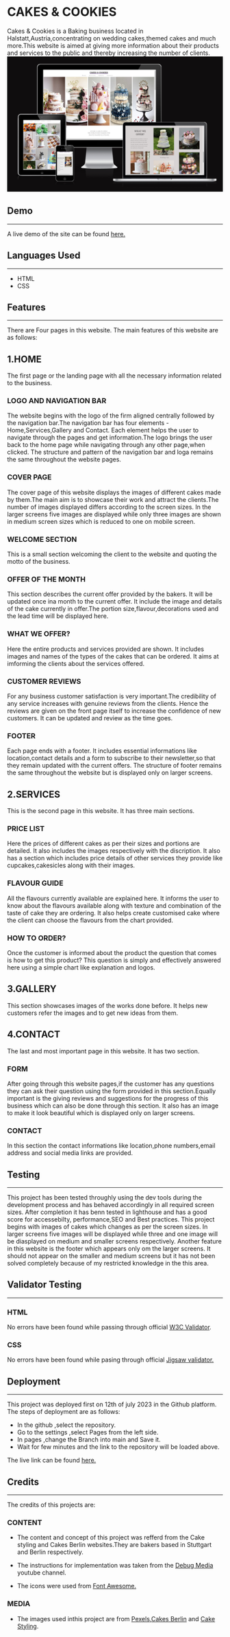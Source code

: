 # CAKES & COOKIES

Cakes & Cookies is a Baking business located in Halstatt,Austria,concentrating on wedding cakes,themed cakes and much more.This website is aimed at giving more information about their products and services to the public and thereby increasing the number of clients.
![am i responsive image](assets/images/amiresponsive.png)

## Demo

---

A live demo of the site can be found [here.](https://sari-rahul.github.io/cakes-and-cookies/)

## Languages Used

---

- HTML
- CSS

## Features

---

There are Four pages in this website. The main features of this website are as follows:

## 1.HOME

The first page or the landing page with all the necessary information related to the business.

### LOGO AND NAVIGATION BAR

The website begins with the logo of the firm aligned centrally followed by the navigation bar.The navigation bar has four elements -Home,Services,Gallery and Contact. Each element helps the user to navigate through the pages and get information.The logo brings the user back to the home page while navigating through any other page,when clicked.
The structure and pattern of the navigation bar and loga remains the same throughout the website pages.

### COVER PAGE

The cover page of this website displays the images of different cakes made by them.The main aim is to showcase their work and attract the clients.The number of images displayed differs according to the screen sizes. In the larger screens five images are displayed while only three images are shown in medium screen sizes which is reduced to one on mobile screen.

### WELCOME SECTION

This is a small section welcoming the client to the website and quoting the motto of the business.

### OFFER OF THE MONTH

This section describes the current offer provided by the bakers. It will be updated once ina month to the current offer. It include the image and details of the cake currently in offer.The portion size,flavour,decorations used and the lead time will be displayed here.

### WHAT WE OFFER?

Here the entire products and services provided are shown. It includes images and names of the types of the cakes that can be ordered. It aims at imforming the clients about the services offered.

### CUSTOMER REVIEWS

For any business customer satisfaction is very important.The credibility of any service increases with genuine reviews from the clients. Hence the reviews are given on the front page itself to increase the confidence of new customers. It can be updated and review as the time goes.

### FOOTER

Each page ends with a footer. It includes essential informations like location,contact details and a form to subscribe to their newsletter,so that they remain updated with the current offers. The structure of footer remains the same throughout the website but is displayed only on larger screens.

## 2.SERVICES

This is the second page in this website. It has three main sections.

### PRICE LIST

Here the prices of different cakes as per their sizes and portions are detailed. It also includes the images respectively with the discription. It also has a section which includes price details of other services they provide like cupcakes,cakesicles along with their images.

### FLAVOUR GUIDE

All the flavours currently available are explained here. It informs the user to know about the flavours available along with texture and combination of the taste of cake they are ordering. It also helps create customised cake where the client can choose the flavours from the chart provided.

### HOW TO ORDER?

Once the customer is informed about the product the question that comes is how to get this product? This question is simply and effectively answered here using a simple chart like explanation and logos.

## 3.GALLERY

This section showcases images of the works done before. It helps new customers refer the images and to get new ideas from them.

## 4.CONTACT

The last and most important page in this website. It has two section.

### FORM

After going through this website pages,if the customer has any questions they can ask their question using the form provided in this section.Equally important is the giving reviews and suggestions for the progress of this business which can also be done through this section. It also has an image to make it look beautiful which is displayed only on larger screens.

### CONTACT

In this section the contact informations like location,phone numbers,email address and social media links are provided.

## Testing

---

This project has been tested throughly using the dev tools during the development process and has behaved accordingly in all required screen sizes. After completion it has benn tested in lighthouse and has a good score for accessebilty, performance,SEO and Best practices.
This project begins with images of cakes which changes as per the screen sizes. In larger screens five images will be displayed while three and one image will be diasplayed on medium and smaller screens respectively.
Another feature in this website is the footer which appears only om the larger screens. It should not appear on the smaller and medium screens but it has not been solved completely because of my restricted knowledge in the this area.

## Validator Testing

---

### HTML

No errors have been found while passing through official [W3C Validator](https://validator.w3.org/nu/?showsource=yes&doc=https%3A%2F%2Fsari-rahul.github.io%2Fcakes-and-cookies%2F).

### CSS

No errors have been found while pasing through official [Jigsaw validator.](https://jigsaw.w3.org/css-validator/validator?uri=https%3A%2F%2Fsari-rahul.github.io%2Fcakes-and-cookies%2F&profile=css3svg&usermedium=all&warning=1&vextwarning=&lang=en)

## Deployment

---

This project was deployed first on 12th of july 2023 in the Github platform.
The steps of deployment are as follows:

- In the github ,select the repository.
- Go to the settings ,select Pages from the left side.
- In pages ,change the Branch into main and Save it.
- Wait for few minutes and the link to the repository will be loaded above.

The live link can be found [here.](https://sari-rahul.github.io/cakes-and-cookies/)

## Credits

---

The credits of this projects are:

### CONTENT

- The content and concept of this project was refferd from the Cake styling and Cakes Berlin websites.They are bakers based in Stuttgart and Berlin respectively.

- The instructions for implementation was taken from the [Debug Media](https://www.youtube.com/watch?v=uhWvXeCEbHw) youtube channel.

- The icons were used from [Font Awesome.](https://fontawesome.com/v5/download)

### MEDIA

- The images used inthis project are from [Pexels](https://www.pexels.com/de-de/),[Cakes Berlin](https://cakesberlin.com/) and [Cake Styling](https://www.cakestyling.de/).
